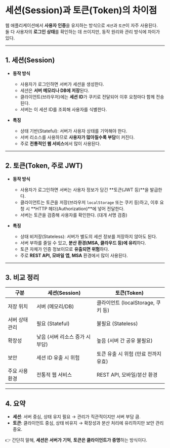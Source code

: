 # 세션(Session)과 토큰(Token)의 차이점

웹 애플리케이션에서 **사용자 인증**을 유지하는 방식으로 `세션`과 `토큰`이 자주 사용된다.  
둘 다 사용자의 **로그인 상태**를 확인하는 데 쓰이지만, 동작 원리와 관리 방식에 차이가 있다.

---

## 1. 세션(Session)

- **동작 방식**
  - 사용자가 로그인하면 서버가 세션을 생성한다.
  - 세션은 **서버 메모리나 DB에 저장**된다.
  - 클라이언트(브라우저)에는 **세션 ID**가 쿠키로 전달되어 이후 요청마다 함께 전송된다.
  - 서버는 이 세션 ID를 조회해 사용자를 식별한다.

- **특징**
  - 상태 기반(Stateful): 서버가 사용자 상태를 기억해야 한다.
  - 서버 리소스를 사용하므로 **사용자가 많아질수록 부담**이 커진다.
  - 주로 **전통적인 웹 서비스**에서 많이 사용된다.

---

## 2. 토큰(Token, 주로 JWT)

- **동작 방식**
  - 사용자가 로그인하면 서버는 사용자 정보가 담긴 **토큰(JWT 등)**을 발급한다.
  - 클라이언트는 토큰을 저장(브라우저 `localStorage` 또는 쿠키 등)하고, 이후 요청 시 **HTTP 헤더(Authorization)**에 넣어 전달한다.
  - 서버는 토큰을 검증해 사용자를 확인한다. (대개 서명 검증)

- **특징**
  - 상태 비저장(Stateless): 서버가 별도의 세션 정보를 저장하지 않아도 된다.
  - 서버 부하를 줄일 수 있고, **분산 환경(MSA, 클라우드 등)에 유리**하다.
  - 토큰 자체가 인증 정보이므로 **유출되면 위험**하다.
  - 주로 **REST API, 모바일 앱, MSA** 환경에서 많이 사용된다.

---

## 3. 비교 정리

| 구분            | 세션(Session)                              | 토큰(Token)                          |
|-----------------|---------------------------------------------|---------------------------------------|
| 저장 위치       | 서버 (메모리/DB)                           | 클라이언트 (localStorage, 쿠키 등)   |
| 서버 상태 관리  | 필요 (Stateful)                            | 불필요 (Stateless)                   |
| 확장성          | 낮음 (서버 리소스 증가 시 부담)            | 높음 (서버 간 공유 불필요)           |
| 보안            | 세션 ID 유출 시 위험                       | 토큰 유출 시 위험 (만료 전까지 유효) |
| 주요 사용 환경  | 전통적 웹 서비스                           | REST API, 모바일/분산 환경           |

---

## 4. 요약

- **세션**: 서버 중심, 상태 유지 필요 → 관리가 직관적이지만 서버 부담 큼.  
- **토큰**: 클라이언트 중심, 상태 비유지 → 확장성과 분산 처리에 유리하지만 보안 관리 중요.  

👉 간단히 말해, **세션은 서버가 기억**, **토큰은 클라이언트가 증명**하는 방식이다.
